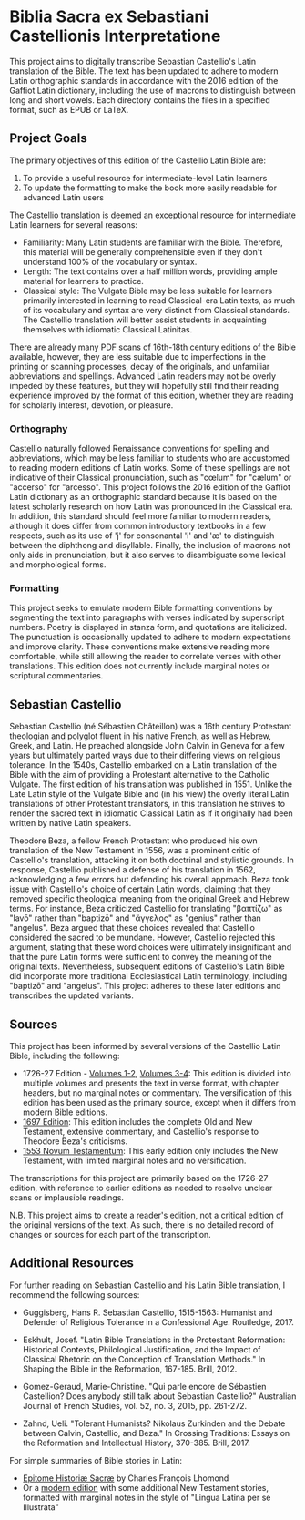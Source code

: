 # Biblia Sacra ex Sebastiani Castellionis Interpretatione

This project aims to digitally transcribe Sebastian Castellio's Latin translation of the Bible. The text has been updated to adhere to modern Latin orthographic standards in accordance with the 2016 edition of the Gaffiot Latin dictionary, including the use of macrons to distinguish between long and short vowels. Each directory contains the files in a specified format, such as EPUB or LaTeX.

## Project Goals

The primary objectives of this edition of the Castellio Latin Bible are:

1. To provide a useful resource for intermediate-level Latin learners
2. To update the formatting to make the book more easily readable for advanced Latin users

The Castellio translation is deemed an exceptional resource for intermediate Latin learners for several reasons:

* Familiarity: Many Latin students are familiar with the Bible. Therefore, this material will be generally comprehensible even if they don't understand 100% of the vocabulary or syntax.
* Length: The text contains over a half million words, providing ample material for learners to practice.
* Classical style: The Vulgate Bible may be less suitable for learners primarily interested in learning to read Classical-era Latin texts, as much of its vocabulary and syntax are very distinct from Classical standards. The Castellio translation will better assist students in acquainting themselves with idiomatic Classical Latinitas.

There are already many PDF scans of 16th-18th century editions of the Bible available, however, they are less suitable due to imperfections in the printing or scanning processes, decay of the originals, and unfamiliar abbreviations and spellings. Advanced Latin readers may not be overly impeded by these features, but they will hopefully still find their reading experience improved by the format of this edition, whether they are reading for scholarly interest, devotion, or pleasure.

### Orthography

Castellio naturally followed Renaissance conventions for spelling and abbreviations, which may be less familiar to students who are accustomed to reading modern editions of Latin works. Some of these spellings are not indicative of their Classical pronunciation, such as "cœlum" for "cælum" or "accerso" for "arcesso". This project follows the 2016 edition of the Gaffiot Latin dictionary as an orthographic standard because it is based on the latest scholarly research on how Latin was pronounced in the Classical era. In addition, this standard should feel more familiar to modern readers, although it does differ from common introductory textbooks in a few respects, such as its use of 'j' for consonantal 'i' and 'æ' to distinguish between the diphthong and disyllable. Finally, the inclusion of macrons not only aids in pronunciation, but it also serves to disambiguate some lexical and morphological forms.

### Formatting

This project seeks to emulate modern Bible formatting conventions by segmenting the text into paragraphs with verses indicated by superscript numbers. Poetry is displayed in stanza form, and quotations are italicized. The punctuation is occasionally updated to adhere to modern expectations and improve clarity. These conventions make extensive reading more comfortable, while still allowing the reader to correlate verses with other translations. This edition does not currently include marginal notes or scriptural commentaries.


## Sebastian Castellio

Sebastian Castellio (né Sébastien Châteillon) was a 16th century Protestant theologian and polyglot fluent in his native French, as well as Hebrew, Greek, and Latin. He preached alongside John Calvin in Geneva for a few years but ultimately parted ways due to their differing views on religious tolerance. In the 1540s, Castellio embarked on a Latin translation of the Bible with the aim of providing a Protestant alternative to the Catholic Vulgate. The first edition of his translation was published in 1551. Unlike the Late Latin style of the Vulgate Bible and (in his view) the overly literal Latin translations of other Protestant translators, in this translation he strives to render the sacred text in idiomatic Classical Latin as if it originally had been written by native Latin speakers.

Theodore Beza, a fellow French Protestant who produced his own translation of the New Testament in 1556, was a prominent critic of Castellio's translation, attacking it on both doctrinal and stylistic grounds. In response, Castellio published a defense of his translation in 1562, acknowledging a few errors but defending his overall approach. Beza took issue with Castellio's choice of certain Latin words, claiming that they removed specific theological meaning from the original Greek and Hebrew terms. For instance, Beza criticized Castellio for translating "βαπτίζω" as "lavō" rather than "baptizō" and "ἄγγελος" as "genius" rather than "angelus". Beza argued that these choices revealed that Castellio considered the sacred to be mundane. However, Castellio rejected this argument, stating that these word choices were ultimately insignificant and that the pure Latin forms were sufficient to convey the meaning of the original texts. Nevertheless, subsequent editions of Castellio's Latin Bible did incorporate more traditional Ecclesiastical Latin terminology, including "baptizō" and "angelus". This project adheres to these later editions and transcribes the updated variants.

## Sources

This project has been informed by several versions of the Castellio Latin Bible, including the following:


* 1726-27 Edition - [Volumes 1-2](https://books.google.com/books?id=1EBbAAAAQAAJ), [Volumes 3-4](https://books.google.com/books?id=40BbAAAAQAAJ): This edition is divided into multiple volumes and presents the text in verse format, with chapter headers, but no marginal notes or commentary. The versification of this edition has been used as the primary source, except when it differs from modern Bible editions.
* [1697 Edition](https://books.google.com/books?id=wc1QkYeThIwC): This edition includes the complete Old and New Testament, extensive commentary, and Castellio's response to Theodore Beza's criticisms.
* [1553 Novum Testamentum](https://books.google.com/books?id=rFtSAAAAcAAJ): This early edition only includes the New Testament, with limited marginal notes and no versification.

The transcriptions for this project are primarily based on the 1726-27 edition, with reference to earlier editions as needed to resolve unclear scans or implausible readings.

N.B. This project aims to create a reader's edition, not a critical edition of the original versions of the text. As such, there is no detailed record of changes or sources for each part of the transcription.


## Additional Resources

For further reading on Sebastian Castellio and his Latin Bible translation, I recommend the following sources:

* Guggisberg, Hans R. Sebastian Castellio, 1515-1563: Humanist and Defender of Religious Tolerance in a Confessional Age. Routledge, 2017.

* Eskhult, Josef. "Latin Bible Translations in the Protestant Reformation: Historical Contexts, Philological Justification, and the Impact of Classical Rhetoric on the Conception of Translation Methods." In Shaping the Bible in the Reformation, 167-185. Brill, 2012.

* Gomez-Geraud, Marie-Christine. "Qui parle encore de Sébastien Castellion? Does anybody still talk about Sebastian Castellio?" Australian Journal of French Studies, vol. 52, no. 3, 2015, pp. 261-272.

* Zahnd, Ueli. "Tolerant Humanists? Nikolaus Zurkinden and the Debate between Calvin, Castellio, and Beza." In Crossing Traditions: Essays on the Reformation and Intellectual History, 370-385. Brill, 2017.


For simple summaries of Bible stories in Latin:
* [Epitome Historiæ Sacræ](https://books.google.com/books?id=oxc-AQAAMAAJ) by Charles François Lhomond
* Or a [modern edition](https://www.amazon.com/Epitome-Historiae-Sacrae-Christi-Narratione/dp/1585104256) with some additional New Testament stories, formatted with marginal notes in the style of "Lingua Latina per se Illustrata"
